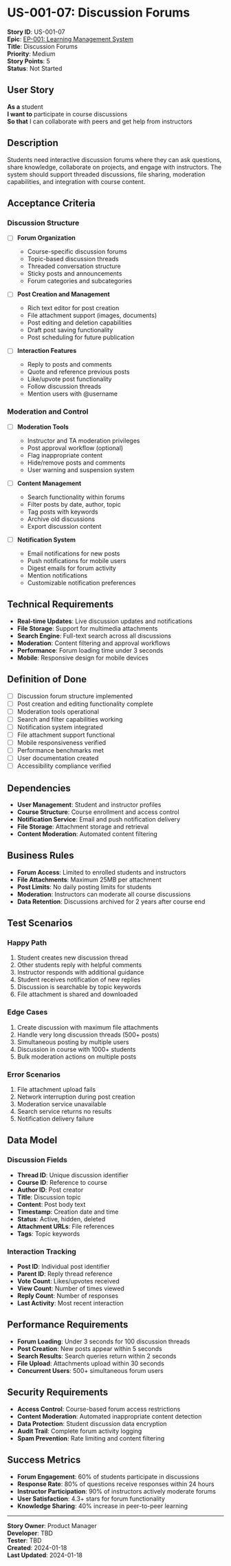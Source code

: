 # US-001-07: Discussion Forums

**Story ID**: US-001-07  
**Epic**: [EP-001: Learning Management System](../epics/EP-001-LMS.md)  
**Title**: Discussion Forums  
**Priority**: Medium  
**Story Points**: 5  
**Status**: Not Started  

## User Story

**As a** student  
**I want to** participate in course discussions  
**So that** I can collaborate with peers and get help from instructors  

## Description

Students need interactive discussion forums where they can ask questions, share knowledge, collaborate on projects, and engage with instructors. The system should support threaded discussions, file sharing, moderation capabilities, and integration with course content.

## Acceptance Criteria

### Discussion Structure
- [ ] **Forum Organization**
  - Course-specific discussion forums
  - Topic-based discussion threads
  - Threaded conversation structure
  - Sticky posts and announcements
  - Forum categories and subcategories

- [ ] **Post Creation and Management**
  - Rich text editor for post creation
  - File attachment support (images, documents)
  - Post editing and deletion capabilities
  - Draft post saving functionality
  - Post scheduling for future publication

- [ ] **Interaction Features**
  - Reply to posts and comments
  - Quote and reference previous posts
  - Like/upvote post functionality
  - Follow discussion threads
  - Mention users with @username

### Moderation and Control
- [ ] **Moderation Tools**
  - Instructor and TA moderation privileges
  - Post approval workflow (optional)
  - Flag inappropriate content
  - Hide/remove posts and comments
  - User warning and suspension system

- [ ] **Content Management**
  - Search functionality within forums
  - Filter posts by date, author, topic
  - Tag posts with keywords
  - Archive old discussions
  - Export discussion content

- [ ] **Notification System**
  - Email notifications for new posts
  - Push notifications for mobile users
  - Digest emails for forum activity
  - Mention notifications
  - Customizable notification preferences

## Technical Requirements

- **Real-time Updates**: Live discussion updates and notifications
- **File Storage**: Support for multimedia attachments
- **Search Engine**: Full-text search across all discussions
- **Moderation**: Content filtering and approval workflows
- **Performance**: Forum loading time under 3 seconds
- **Mobile**: Responsive design for mobile devices

## Definition of Done

- [ ] Discussion forum structure implemented
- [ ] Post creation and editing functionality complete
- [ ] Moderation tools operational
- [ ] Search and filter capabilities working
- [ ] Notification system integrated
- [ ] File attachment support functional
- [ ] Mobile responsiveness verified
- [ ] Performance benchmarks met
- [ ] User documentation created
- [ ] Accessibility compliance verified

## Dependencies

- **User Management**: Student and instructor profiles
- **Course Structure**: Course enrollment and access control
- **Notification Service**: Email and push notification delivery
- **File Storage**: Attachment storage and retrieval
- **Content Moderation**: Automated content filtering

## Business Rules

- **Forum Access**: Limited to enrolled students and instructors
- **File Attachments**: Maximum 25MB per attachment
- **Post Limits**: No daily posting limits for students
- **Moderation**: Instructors can moderate all course discussions
- **Data Retention**: Discussions archived for 2 years after course end

## Test Scenarios

### Happy Path
1. Student creates new discussion thread
2. Other students reply with helpful comments
3. Instructor responds with additional guidance
4. Student receives notification of new replies
5. Discussion is searchable by topic keywords
6. File attachment is shared and downloaded

### Edge Cases
1. Create discussion with maximum file attachments
2. Handle very long discussion threads (500+ posts)
3. Simultaneous posting by multiple users
4. Discussion in course with 1000+ students
5. Bulk moderation actions on multiple posts

### Error Scenarios
1. File attachment upload fails
2. Network interruption during post creation
3. Moderation service unavailable
4. Search service returns no results
5. Notification delivery failure

## Data Model

### Discussion Fields
- **Thread ID**: Unique discussion identifier
- **Course ID**: Reference to course
- **Author ID**: Post creator
- **Title**: Discussion topic
- **Content**: Post body text
- **Timestamp**: Creation date and time
- **Status**: Active, hidden, deleted
- **Attachment URLs**: File references
- **Tags**: Topic keywords

### Interaction Tracking
- **Post ID**: Individual post identifier
- **Parent ID**: Reply thread reference
- **Vote Count**: Likes/upvotes received
- **View Count**: Number of times viewed
- **Reply Count**: Number of responses
- **Last Activity**: Most recent interaction

## Performance Requirements

- **Forum Loading**: Under 3 seconds for 100 discussion threads
- **Post Creation**: New posts appear within 5 seconds
- **Search Results**: Search queries return within 2 seconds
- **File Upload**: Attachments upload within 30 seconds
- **Concurrent Users**: 500+ simultaneous forum users

## Security Requirements

- **Access Control**: Course-based forum access restrictions
- **Content Moderation**: Automated inappropriate content detection
- **Data Protection**: Student discussion data encryption
- **Audit Trail**: Complete forum activity logging
- **Spam Prevention**: Rate limiting and content filtering

## Success Metrics

- **Forum Engagement**: 60% of students participate in discussions
- **Response Rate**: 80% of questions receive responses within 24 hours
- **Instructor Participation**: 90% of instructors actively moderate forums
- **User Satisfaction**: 4.3+ stars for forum functionality
- **Knowledge Sharing**: 40% increase in peer-to-peer learning

---

**Story Owner**: Product Manager  
**Developer**: TBD  
**Tester**: TBD  
**Created**: 2024-01-18  
**Last Updated**: 2024-01-18